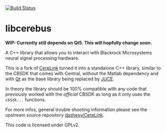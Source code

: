 [![Build Status](https://travis-ci.org/FlorianFranzen/libcerebus.svg)](https://travis-ci.org/FlorianFranzen/libcerebus)

libcerebus
==========

**WIP: Currently still depends on Qt5. This will hopfully change soon.**

A C++ library that allows you to interact with Blackrock Microsystems neural signal processing hardware.

This is a fork of [CereLink](https://github.com/dashesy/CereLink) turned it into a standalone C++ library, similar to the CBSDK that comes with Central, without the Matlab dependency and with [Qt](https://www.qt.io/) as the base library being replaced by [JUCE](https://www.juce.com).

In theory the library should be 100% compatible with any code that previously worked with the *official* CBSDK as long as it only uses the ```cbSdk...``` functions.

For more infos, general trouble shooting information please see the upstream source repository [dashesy/CereLink](https://github.com/dashesy/CereLink).

This code is licensed under GPLv2.
